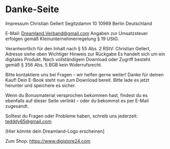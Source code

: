 # Danke-Seite

Impressum
Christian Gellert
Segitzdamm 10
10969 Berlin
Deutschland

E-Mail: Dreamland.Verband@gmail.com
Angaben zur Umsatzsteuer erfolgen gemäß Kleinunternehmerregelung § 19 UStG.

Verantwortlich für den Inhalt nach § 55 Abs. 2 RStV:
Christian Gellert, Adresse siehe oben
Wichtiger Hinweis zur Rückgabe
Es handelt sich um ein digitales Produkt. Nach vollständigem Download oder Zugriff besteht gemäß § 356 Abs. 5 BGB kein Widerrufsrecht.

Bitte kontaktiere uns bei Fragen – wir helfen gerne weiter!
Danke für deinen Kauf!
Dein E-Book steht nun zum Download bereit. Bitte lade es jetzt herunter und speichere es sicher.

Wenn du Bonusmaterial versprochen bekommen hast, findest du es ebenfalls auf dieser Seite verlinkt – oder du bekommst es per E-Mail zugesandt.

Solltest du Fragen oder Probleme haben, schreib uns jederzeit: tedddy65@gmail.com

[Hier könnte dein Dreamland-Logo erscheinen]

Zum Shop: https://www.digistore24.com
